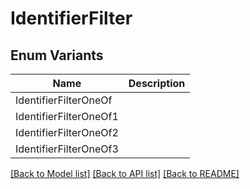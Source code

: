 # IdentifierFilter

## Enum Variants

| Name | Description |
|---- | -----|
| IdentifierFilterOneOf |  |
| IdentifierFilterOneOf1 |  |
| IdentifierFilterOneOf2 |  |
| IdentifierFilterOneOf3 |  |

[[Back to Model list]](../README.md#documentation-for-models) [[Back to API list]](../README.md#documentation-for-api-endpoints) [[Back to README]](../README.md)


